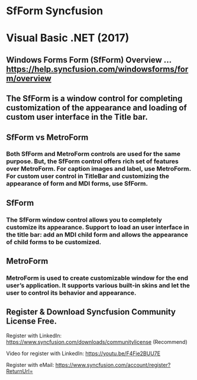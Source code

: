 # SfForm Syncfusion
# Visual Basic .NET (2017)

## Windows Forms Form (SfForm) Overview ... https://help.syncfusion.com/windowsforms/form/overview

## The SfForm is a window control for completing customization of the appearance and loading of custom user interface in the Title bar.

## SfForm vs MetroForm
### Both SfForm and MetroForm controls are used for the same purpose. But, the SfForm control offers rich set of features over MetroForm. For caption images and label, use MetroForm. For custom user control in TitleBar and customizing the appearance of form and MDI forms, use SfForm.

## SfForm
### The SfForm window control allows you to completely customize its appearance. Support to load an user interface in the title bar: add an MDI child form and allows the appearance of child forms to be customized.

## MetroForm
### MetroForm is used to create customizable window for the end user’s application. It supports various built-in skins and let the user to control its behavior and appearance.

## Register & Download Syncfusion Community License Free.
Register with LinkedIn: https://www.syncfusion.com/downloads/communitylicense (Recommend)

Video for register with LinkedIn: https://youtu.be/F4Fie2BUU7E

Register with eMail: https://www.syncfusion.com/account/register?ReturnUrl=
